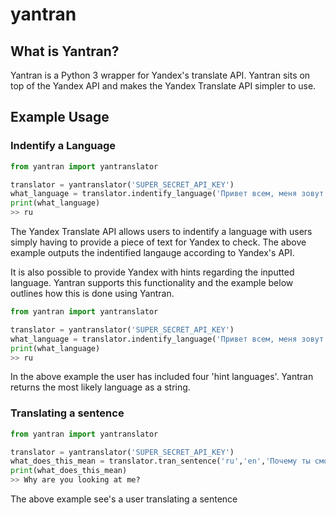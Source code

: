 # yantran
## What is Yantran?
Yantran is a Python 3 wrapper for Yandex's translate API. Yantran sits on top of the Yandex API and makes the Yandex Translate API simpler to use. 
## Example Usage
### Indentify a Language
```python
from yantran import yantranslator

translator = yantranslator('SUPER_SECRET_API_KEY')
what_language = translator.indentify_language('Привет всем, меня зовут Эдмунд')
print(what_language)
>> ru
```
The Yandex Translate API allows users to indentify a language with users simply having to provide a piece of text for Yandex to check. The above example outputs the indentified langauge according to Yandex's API. 

It is also possible to provide Yandex with hints regarding the inputted language. Yantran supports this functionality and the example below outlines how this is done using Yantran.
```python
from yantran import yantranslator

translator = yantranslator('SUPER_SECRET_API_KEY')
what_language = translator.indentify_language('Привет всем, меня зовут Эдмунд','en,ru,uk,kz')
print(what_language)
>> ru
```
In the above example the user has included four 'hint languages'. Yantran returns the most likely language as a string.
### Translating a sentence
```python
from yantran import yantranslator

translator = yantranslator('SUPER_SECRET_API_KEY')
what_does_this_mean = translator.tran_sentence('ru','en','Почему ты смотришь на меня?')
print(what_does_this_mean)
>> Why are you looking at me?
```
The above example see's a user translating a sentence
